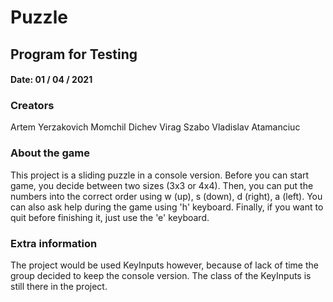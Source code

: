 # Puzzle
## Program for Testing

#### Date: 01 / 04 / 2021

### Creators
Artem Yerzakovich
Momchil Dichev
Virag Szabo
Vladislav Atamanciuc

### About the game
This project is a sliding puzzle in a console version.
Before you can start game, you decide between two sizes (3x3 or 4x4).
Then, you can put the numbers into the correct order using w (up), s (down), d (right), a (left).
You can also ask help during the game using 'h' keyboard.
Finally, if you want to quit before finishing it, just use the 'e' keyboard.

### Extra information
The project would be used KeyInputs however, because of lack of time the group decided to keep the console version.
The class of the KeyInputs is still there in the project.

